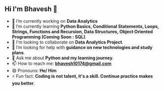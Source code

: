 ## Hi I'm Bhavesh 👋

- 🔭 I’m currently working on **Data Analytics**
- 🌱 I’m currently learning **Python Basics, Conditional Statements, Loops, Strings, Functions and Recursion, Data Structures, Object Oriented Programming (Coming Soon : SQL)**.
- 🤝 I'm looking to collaborate on **Data Analytics Project**.
- 🤔 I’m looking for help with **guidance on new technologies and study plans**.
- 💬 Ask me about **Python and my learning journey**.
- 📫 How to reach me: **bhavesh10174@gmail.com**
- 😄 Pronouns: **He/ Him**
- ⚡ Fun fact: **Coding is not talent, it's a skill. Continue practice makes you better**.
